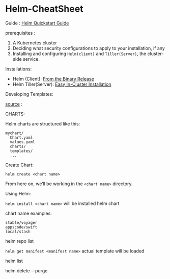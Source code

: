 # Helm-CheatSheet

Guide :
 [Helm Quickstart Guide](https://helm.sh/docs/using_helm/#quickstart-guide)
 
prerequisites :
 1. A Kubernetes cluster
 2. Deciding what security configurations to apply to your installation, if any
 3. Installing and configuring `Helm(client)` and `Tiller(Server)`, the cluster-side service.
 
Installations:

 - Helm (Client): [From the Binary Release](https://helm.sh/docs/using_helm/#installing-the-helm-client)
 - Helm Tiller(Server): [Easy In-Cluster Installation](https://helm.sh/docs/using_helm/#easy-in-cluster-installation)


Developing Templates:

[source](https://helm.sh/docs/chart_template_guide/) :

CHARTS:

Helm charts are structured like this:
```
mychart/
  Chart.yaml
  values.yaml
  charts/
  templates/
  ...
```
Create Chart: 
```helmtext
helm create <chart name>
``` 
From here on, we’ll be working in the `<chart name>` directory.

Using Helm:

`helm install <chart name>` will be installed helm chart

chart name examples:
```
stable/voyager
appscode/swift
local/stash
```
helm repo list

`helm get manifest <manifest name>` actual template will be loaded

helm list

helm delete <helm-deploy-name> --purge

 

